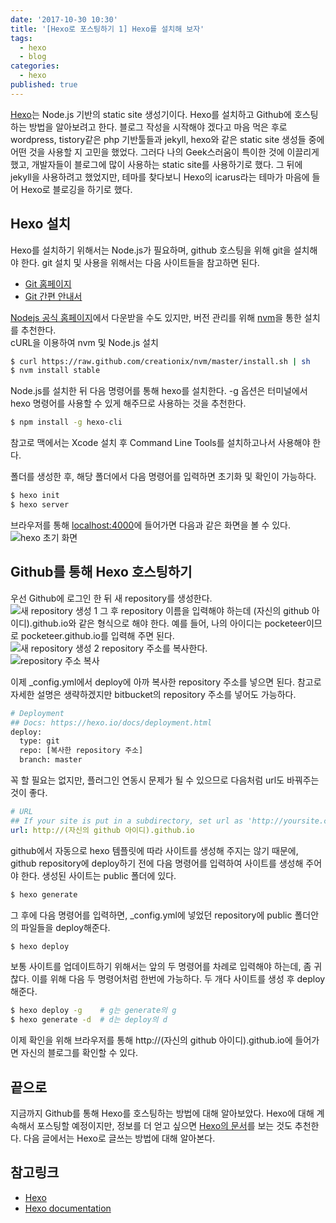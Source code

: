 ```yaml
---
date: '2017-10-30 10:30'
title: '[Hexo로 포스팅하기 1] Hexo를 설치해 보자'
tags:
  - hexo
  - blog
categories:
  - hexo
published: true
---
```


<!--![](images/debug.gif)-->
[Hexo](https://hexo.io/)는 Node.js 기반의 static site 생성기이다. Hexo를 설치하고 Github에 호스팅하는 방법을 알아보려고 한다. 블로그 작성을 시작해야 겠다고 마음 먹은 후로 wordpress, tistory같은 php 기반툴들과 jekyll, hexo와 같은 static site 생성들 중에 어떤 것을 사용할 지 고민을 했었다. 그러다 나의 Geek스러움이 특이한 것에 이끌리게 했고, 개발자들이 블로그에 많이 사용하는 static site를 사용하기로 했다. 그 뒤에 jekyll을 사용하려고 했었지만, 테마를 찾다보니 Hexo의 icarus라는 테마가 마음에 들어 Hexo로 블로깅을 하기로 했다.

<!-- more -->

## Hexo 설치
Hexo를 설치하기 위해서는 Node.js가 필요하며, github 호스팅을 위해 git을 설치해야 한다. git 설치 및 사용을 위해서는 다음 사이트들을 참고하면 된다.
* [Git 홈페이지](https://git-scm.com/)
* [Git 간편 안내서](https://rogerdudler.github.io/git-guide/index.ko.html)

[Nodejs 공식 홈페이지](https://nodejs.org/ko/)에서 다운받을 수도 있지만, 버전 관리를 위해 [nvm](https://github.com/creationix/nvm)을 통한 설치를 추천한다.</br>
cURL을 이용하여 nvm 및 Node.js 설치
```bash
$ curl https://raw.github.com/creationix/nvm/master/install.sh | sh
$ nvm install stable
```
Node.js를 설치한 뒤 다음 명령어를 통해 hexo를 설치한다. -g 옵션은 터미널에서 hexo 명령어를 사용할 수 있게 해주므로 사용하는 것을 추천한다.
```bash
$ npm install -g hexo-cli
```
참고로 맥에서는 Xcode 설치 후 Command Line Tools를 설치하고나서 사용해야 한다.

폴더를 생성한 후, 해당 폴더에서 다음 명령어를 입력하면 초기화 및 확인이 가능하다.
```bash
$ hexo init
$ hexo server
```

브라우저를 통해 [localhost:4000](http://localhost:4000)에 들어가면 다음과 같은 화면을 볼 수 있다.</br>
![hexo 초기 화면](http://d.pr/i/18Xgq.png)


## Github를 통해 Hexo 호스팅하기
우선 Github에 로그인 한 뒤 새 repository를 생성한다.</br>
![새 repository 생성 1](http://d.pr/i/1cvRa+ "")
그 후 repository 이름을 입력해야 하는데 (자신의 github 아이디).github.io와 같은 형식으로 해야 한다. 예를 들어, 나의 아이디는 pocketeer이므로 pocketeer.github.io를 입력해 주면 된다. </br>
![새 repository 생성 2](http://d.pr/i/LmsY+ "")
repository 주소를 복사한다.</br>
![repository 주소 복사](http://d.pr/i/12qZK+ "")

이제 _config.yml에서 deploy에 아까 복사한 repository 주소를 넣으면 된다.
참고로 자세한 설명은 생략하겠지만 bitbucket의 repository 주소를 넣어도 가능하다.
```bash
# Deployment
## Docs: https://hexo.io/docs/deployment.html
deploy:
  type: git
  repo: [복사한 repository 주소]
  branch: master
```

꼭 할 필요는 없지만, 플러그인 연동시 문제가 될 수 있으므로 다음처럼 url도 바꿔주는 것이 좋다.
```yml
# URL
## If your site is put in a subdirectory, set url as 'http://yoursite.com/child' and root as '/child/'
url: http://(자신의 github 아이디).github.io
```

github에서 자동으로 hexo 템플릿에 따라 사이트를 생성해 주지는 않기 때문에, github repository에 deploy하기 전에 다음 명령어를 입력하여 사이트를 생성해 주어야 한다. 생성된 사이트는 public 폴더에 있다.
```bash
$ hexo generate
```

그 후에 다음 명령어를 입력하면, _config.yml에 넣었던 repository에 public 폴더안의 파일들을 deploy해준다.
```bash
$ hexo deploy
```

보통 사이트를 업데이트하기 위해서는 앞의 두 명령어를 차례로 입력해야 하는데, 좀 귀찮다. 이를 위해 다음 두 명령어처럼 한번에 가능하다. 두 개다 사이트를 생성 후 deploy해준다.
```bash
$ hexo deploy -g    # g는 generate의 g
$ hexo generate -d  # d는 deploy의 d 
```

이제 확인을 위해 브라우저를 통해 http://(자신의 github 아이디).github.io에 들어가면 자신의 블로그를 확인할 수 있다.

## 끝으로
지금까지 Github를 통해 Hexo를 호스팅하는 방법에 대해 알아보았다. Hexo에 대해 계속해서 포스팅할 예정이지만, 정보를 더 얻고 싶으면 [Hexo의 문서](https://hexo.io/docs/)를 보는 것도 추천한다. 다음 글에서는 Hexo로 글쓰는 방법에 대해 알아본다.

## 참고링크
* [Hexo](https://hexo.io/)
* [Hexo documentation](https://hexo.io/docs/)
